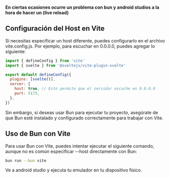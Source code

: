 __En ciertas ocasiones ocurre un problema con bun y android studios a la hora de hacer un (live reload)__

## Configuración del Host en Vite

Si necesitas especificar un host diferente, puedes configurarlo en el archivo vite.config.js. Por ejemplo, para escuchar en 0.0.0.0, puedes agregar lo siguiente:

```javascript
import { defineConfig } from 'vite'
import { svelte } from '@sveltejs/vite-plugin-svelte'

export default defineConfig({
  plugins: [svelte()],
  server: {
    host: true, // Esto permite que el servidor escuche en 0.0.0.0
    port: 5173,
  },
})
```

Sin embargo, si deseas usar Bun para ejecutar tu proyecto, asegúrate de que Bun esté instalado y configurado correctamente para trabajar con Vite.

## Uso de Bun con Vite

Para usar Bun con Vite, puedes intentar ejecutar el siguiente comando, aunque no es común especificar --host directamente con Bun:


```bash
bun run --bun vite
```

Ve a android studio y ejecuta tu emulador en tu dispositivo fisico.
